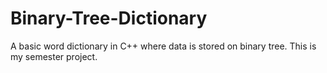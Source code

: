# Binary-Tree-Dictionary

A basic word dictionary in C++ where data is stored on binary tree. This is my semester project.
